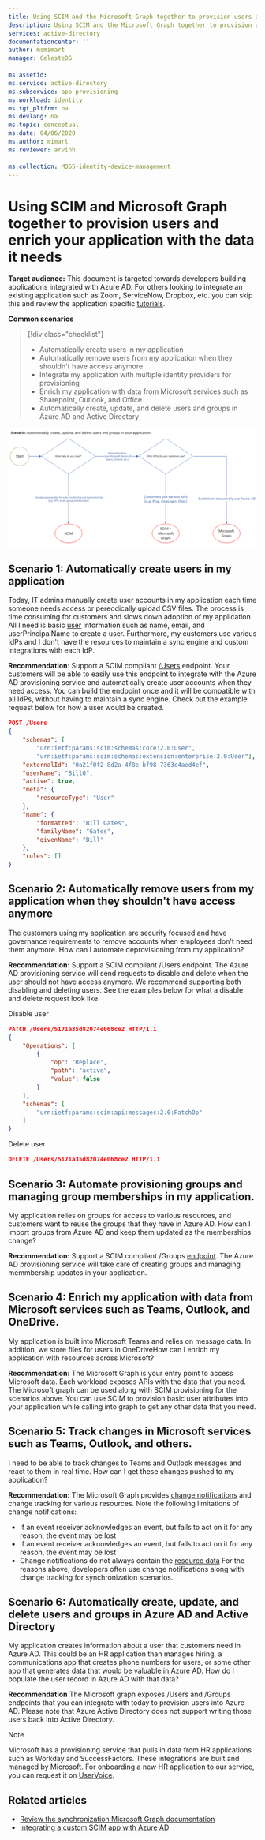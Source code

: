 ```yaml
---
title: Using SCIM and the Microsoft Graph together to provision users and enrich your application with the data it needs | Microsoft Docs
description: Using SCIM and the Microsoft Graph together to provision users and enrich your application with the data it needs .
services: active-directory
documentationcenter: ''
author: msmimart
manager: CelesteDG

ms.assetid: 
ms.service: active-directory
ms.subservice: app-provisioning
ms.workload: identity
ms.tgt_pltfrm: na
ms.devlang: na
ms.topic: conceptual
ms.date: 04/06/2020
ms.author: mimart
ms.reviewer: arvinh

ms.collection: M365-identity-device-management
---
```



# Using SCIM and Microsoft Graph together to provision users and enrich your application with the data it needs

**Target audience:** This document is targeted towards developers building applications integrated with Azure AD. For others looking to integrate an existing application such as Zoom, ServiceNow, Dropbox, etc. you can skip this and review the application specific [tutorials](https://docs.microsoft.com/azure/active-directory/saas-apps/tutorial-list). 

**Common scenarios**

> [!div class="checklist"]
> * Automatically create users in my application
> * Automatically remove users from my application when they shouldn't have access anymore
> * Integrate my application with multiple identity providers for provisioning
> * Enrich my application with data from Microsoft services such as Sharepoint, Outlook, and Office.
> * Automatically create, update, and delete users and groups in Azure AD and Active Directory

![SCIM Graph decision tree](./media/user-provisioning/scim-graph.png)

## Scenario 1: Automatically create users in my application
Today, IT admins manually create user accounts in my application each time someone needs access or pereodically upload CSV files. The process is time consuming for customers and slows down adoption of my application. All I need is basic [user](https://docs.microsoft.com/graph/api/resources/user?view=graph-rest-1.0) information such as name, email, and userPrincipalName to create a user. Furthermore, my customers use various IdPs and I don't have the resources to maintain a sync engine and custom integrations with each IdP. 

**Recommendation**: Support a SCIM compliant [/Users](https://aka.ms/scimreferencecode) endpoint. Your customers will be able to easily use this endpoint to integrate with the Azure AD provisioning service and automatically create user accounts when they need access. You can build the endpoint once and it will be compatible with all IdPs, without having to maintain a sync engine. Check out the example request below for how a user would be created.

```json
POST /Users
{
	"schemas": [
	    "urn:ietf:params:scim:schemas:core:2.0:User",
	    "urn:ietf:params:scim:schemas:extension:enterprise:2.0:User"],
	"externalId": "0a21f0f2-8d2a-4f8e-bf98-7363c4aed4ef",
	"userName": "BillG",
	"active": true,
	"meta": {
		"resourceType": "User"
	},
	"name": {
		"formatted": "Bill Gates",
		"familyName": "Gates",
		"givenName": "Bill"
	},
	"roles": []
}
```
    
## Scenario 2: Automatically remove users from my application when they shouldn't have access anymore
The customers using my application are security focused and have governance requirements to remove accounts when employees don't need them anymore. How can I automate deprovisioning from my application?

**Recommendation:** Support a SCIM compliant /Users endpoint. The Azure AD provisioning service will send requests to disable and delete when the user should not have access anymore. We recommend supporting both disabling and deleting users. See the examples below for what a disable and delete request look like. 

Disable user
```json
PATCH /Users/5171a35d82074e068ce2 HTTP/1.1
{
    "Operations": [
        {
            "op": "Replace",
            "path": "active",
            "value": false
        }
    ],
    "schemas": [
        "urn:ietf:params:scim:api:messages:2.0:PatchOp"
    ]
}
```
Delete user
```json
DELETE /Users/5171a35d82074e068ce2 HTTP/1.1
```

## Scenario 3: Automate provisioning groups and managing group memberships in my application. 
My application relies on groups for access to various resources, and customers want to reuse the groups that they have in Azure AD. How can I import groups from Azure AD and keep them updated as the memberships change?  

**Recommendation:** Support a SCIM compliant /Groups [endpoint](https://aka.ms/scimreferencecode). The Azure AD provisioning service will take care of creating groups and managing memmbership updates in your application. 

## Scenario 4: Enrich my application with data from Microsoft services such as Teams, Outlook, and OneDrive.
My application is built into Microsoft Teams and relies on message data. In addition, we store files for users in OneDriveHow can I enrich my application with resources across Microsoft?

**Recommendation:** The Microsoft Graph is your entry point to access Microsoft data. Each workload exposes APIs with the data that you need. The Microsoft graph can be used along with SCIM provisioning for the scenarios above. You can use SCIM to provision basic user attributes into your application while calling into graph to get any other data that you need. 

## Scenario 5: Track changes in Microsoft services such as Teams, Outlook, and others.
I need to be able to track changes to Teams and Outlook messages and react to them in real time. How can I get these changes pushed to my application?

**Recommendation:** The Microsoft Graph provides [change notifications](https://docs.microsoft.com/graph/webhooks) and change tracking for various resources. Note the following limitations of change notifications:
- If an event receiver acknowledges an event, but fails to act on it for any reason, the event may be lost
- If an event receiver acknowledges an event, but fails to act on it for any reason, the event may be lost
- Change notifications do not always contain the [resource data](https://docs.microsoft.com/graph/webhooks-with-resource-data)
For the reasons above, developers often use change notifications along with change tracking for synchronization scenarios. 

## Scenario 6: Automatically create, update, and delete users and groups in Azure AD and Active Directory
My application creates information about a user that customers need in Azure AD. This could be an HR application than manages hiring, a communications app that creates phone numbers for users, or some other app that generates data that would be valuable in Azure AD. How do I populate the user record in Azure AD with that data? 

**Recommendation** The Microsoft graph exposes /Users and /Groups endpoints that you can integrate with today to provision users into Azure AD. Please note that Azure Active Directory does not support writing those users back into Active Directory. 

> [!NOTE]
> Microsoft has a provisioning service that pulls in data from HR applications such as Workday and SuccessFactors. These integrations are built and managed by Microsoft. For onboarding a new HR application to our service, you can request it on [UserVoice](https://feedback.azure.com/forums/374982-azure-active-directory-application-requests). 

## Related articles

- [Review the synchronization Microsoft Graph documentation](https://docs.microsoft.com/graph/api/resources/synchronization-overview?view=graph-rest-beta)
- [Integrating a custom SCIM app with Azure AD](use-scim-to-provision-users-and-groups.md)
